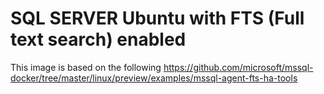 # SQL SERVER Ubuntu with FTS (Full text search) enabled

This image is based on the following https://github.com/microsoft/mssql-docker/tree/master/linux/preview/examples/mssql-agent-fts-ha-tools